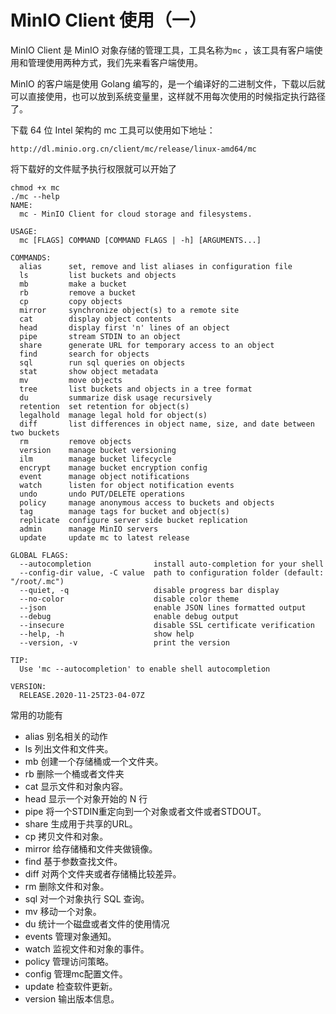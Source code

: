 # MinIO Client 使用（一）
MinIO Client 是 MinIO 对象存储的管理工具，工具名称为`mc` ，该工具有客户端使用和管理使用两种方式，我们先来看客户端使用。

MinIO 的客户端是使用 Golang 编写的，是一个编译好的二进制文件，下载以后就可以直接使用，也可以放到系统变量里，这样就不用每次使用的时候指定执行路径了。


下载 64 位 Intel 架构的 mc 工具可以使用如下地址：

```
http://dl.minio.org.cn/client/mc/release/linux-amd64/mc
```

将下载好的文件赋予执行权限就可以开始了

```
chmod +x mc
./mc --help
NAME:
  mc - MinIO Client for cloud storage and filesystems.

USAGE:
  mc [FLAGS] COMMAND [COMMAND FLAGS | -h] [ARGUMENTS...]

COMMANDS:
  alias      set, remove and list aliases in configuration file
  ls         list buckets and objects
  mb         make a bucket
  rb         remove a bucket
  cp         copy objects
  mirror     synchronize object(s) to a remote site
  cat        display object contents
  head       display first 'n' lines of an object
  pipe       stream STDIN to an object
  share      generate URL for temporary access to an object
  find       search for objects
  sql        run sql queries on objects
  stat       show object metadata
  mv         move objects
  tree       list buckets and objects in a tree format
  du         summarize disk usage recursively
  retention  set retention for object(s)
  legalhold  manage legal hold for object(s)
  diff       list differences in object name, size, and date between two buckets
  rm         remove objects
  version    manage bucket versioning
  ilm        manage bucket lifecycle
  encrypt    manage bucket encryption config
  event      manage object notifications
  watch      listen for object notification events
  undo       undo PUT/DELETE operations
  policy     manage anonymous access to buckets and objects
  tag        manage tags for bucket and object(s)
  replicate  configure server side bucket replication
  admin      manage MinIO servers
  update     update mc to latest release

GLOBAL FLAGS:
  --autocompletion              install auto-completion for your shell
  --config-dir value, -C value  path to configuration folder (default: "/root/.mc")
  --quiet, -q                   disable progress bar display
  --no-color                    disable color theme
  --json                        enable JSON lines formatted output
  --debug                       enable debug output
  --insecure                    disable SSL certificate verification
  --help, -h                    show help
  --version, -v                 print the version

TIP:
  Use 'mc --autocompletion' to enable shell autocompletion

VERSION:
  RELEASE.2020-11-25T23-04-07Z
```

常用的功能有

* alias    别名相关的动作
* ls       列出文件和文件夹。
* mb       创建一个存储桶或一个文件夹。
* rb       删除一个桶或者文件夹
* cat      显示文件和对象内容。
* head     显示一个对象开始的 N 行
* pipe     将一个STDIN重定向到一个对象或者文件或者STDOUT。
* share    生成用于共享的URL。
* cp       拷贝文件和对象。
* mirror   给存储桶和文件夹做镜像。
* find     基于参数查找文件。
* diff     对两个文件夹或者存储桶比较差异。
* rm       删除文件和对象。
* sql      对一个对象执行 SQL 查询。
* mv       移动一个对象。
* du       统计一个磁盘或者文件的使用情况
* events   管理对象通知。
* watch    监视文件和对象的事件。
* policy   管理访问策略。
* config   管理mc配置文件。
* update   检查软件更新。
* version  输出版本信息。